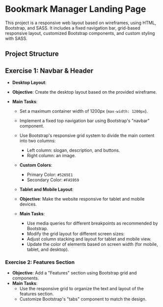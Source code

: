 # Bookmark Manager Landing Page

This project is a responsive web layout based on wireframes, using HTML, Bootstrap, and SASS. It includes a fixed navigation bar, grid-based responsive layout, customized Bootstrap components, and custom styling with SASS.

## Project Structure

## Exercise 1: Navbar & Header

- **Desktop Layout**:

- **Objective**: Create the desktop layout based on the provided wireframe.
- **Main Tasks**:

  - Set a maximum container width of 1200px (`max-width: 1200px`).
  - Implement a fixed top navigation bar using Bootstrap's "navbar" component.
  - Use Bootstrap's responsive grid system to divide the main content into two columns:
    - Left column: slogan, description, and buttons.
    - Right column: an image.
  - **Custom Colors**:

    - Primary Color: `#5265E1`
    - Secondary Color: `#FA5959`

  - **Tablet and Mobile Layout**:

  - **Objective**: Make the website responsive for tablet and mobile devices.
  - **Main Tasks**:
    - Use media queries for different breakpoints as recommended by Bootstrap.
    - Modify the grid layout for different screen sizes:
    - Adjust column stacking and layout for tablet and mobile view.
    - Update the color of elements based on screen width (for mobile, tablet, and desktop).

### Exercise 2: Features Section

- **Objective**: Add a "Features" section using Bootstrap grid and components.
- **Main Tasks**:
  - Use the responsive grid to organize the text and layout of the features section.
  - Customize Bootstrap's "tabs" component to match the design.
